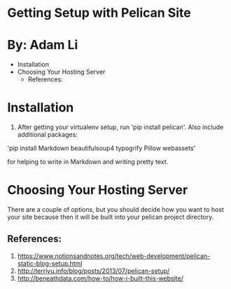 # Getting Setup with Pelican Site
# By: Adam Li
<!-- MarkdownTOC -->

- Installation
- Choosing Your Hosting Server
    - References:

<!-- /MarkdownTOC -->

# Installation
1. After getting your virtualenv setup, run 'pip install pelican'. Also include additional packages:

'pip install Markdown beautifulsoup4 typogrify Pillow webassets'

for helping to write in Markdown and writing pretty text.

# Choosing Your Hosting Server
There are a couple of options, but you should decide how you want to host your site because then it will be built into your pelican project directory.

## References:
1. https://www.notionsandnotes.org/tech/web-development/pelican-static-blog-setup.html
2. http://terriyu.info/blog/posts/2013/07/pelican-setup/
3. http://beneathdata.com/how-to/how-i-built-this-website/
